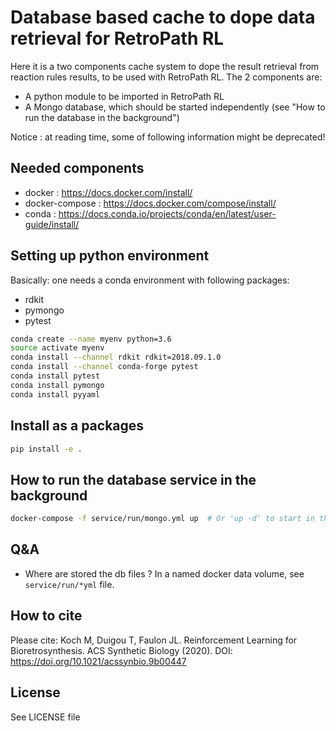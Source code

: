 # Database based cache to dope data retrieval for RetroPath RL

Here it is a two components cache system to dope the result retrieval from reaction rules
results, to be used with RetroPath RL. The 2 components are:

- A python module to be imported in RetroPath RL 
- A Mongo database, which should be started independently (see "How to run the database in
the background")

Notice : at reading time, some of following information might be deprecated!

## Needed components

- docker : https://docs.docker.com/install/
- docker-compose : https://docs.docker.com/compose/install/
- conda : https://docs.conda.io/projects/conda/en/latest/user-guide/install/

## Setting up python environment

Basically: one needs a conda environment with following packages:
- rdkit
- pymongo
- pytest

```bash
conda create --name myenv python=3.6
source activate myenv
conda install --channel rdkit rdkit=2018.09.1.0
conda install --channel conda-forge pytest
conda install pytest
conda install pymongo
conda install pyyaml
```

## Install as a packages

```bash
pip install -e .
```


## How to run the database service in the background
 
```bash
docker-compose -f service/run/mongo.yml up  # Or 'up -d' to start in the background
```
 
## Q&A

- Where are stored the db files ? In a named docker data volume, see `service/run/*yml` file.


## How to cite

Please cite: Koch M, Duigou T, Faulon JL. Reinforcement Learning for Bioretrosynthesis. ACS Synthetic Biology (2020). DOI: https://doi.org/10.1021/acssynbio.9b00447


## License

See LICENSE file
